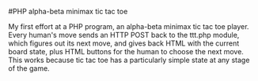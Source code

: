 #PHP alpha-beta minimax tic tac toe

My first effort at a PHP program, an alpha-beta minimax tic tac toe player.
Every human's move sends an HTTP POST back to the ttt.php module, which
figures out its next move, and gives back HTML with the current board state,
plus HTML buttons for the human to choose the next move.  This works because
tic tac toe has a particularly simple state at any stage of the game.

